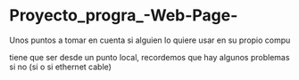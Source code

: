 # Proyecto_progra_-Web-Page-


Unos puntos a tomar en cuenta si alguien lo quiere usar en su propio compu


tiene que ser desde un punto local, recordemos que hay algunos problemas si no (si o si ethernet cable)


